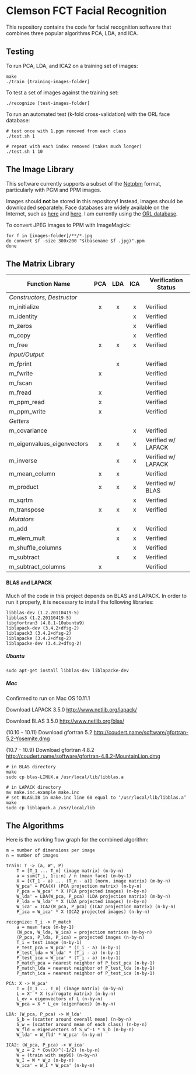 # Clemson FCT Facial Recognition

This repository contains the code for facial recognition software that combines three popular algorithms PCA, LDA, and ICA.

## Testing

To run PCA, LDA, and ICA2 on a training set of images:

    make
    ./train [training-images-folder]

To test a set of images against the training set:

    ./recognize [test-images-folder]

To run an automated test (k-fold cross-validation) with the ORL face database:

    # test once with 1.pgm removed from each class
    ./test.sh 1

    # repeat with each index removed (takes much longer)
    ./test.sh 1 10

## The Image Library

This software currently supports a subset of the [Netpbm](https://en.wikipedia.org/wiki/Netpbm_format) format, particularly with PGM and PPM images.

Images should __not__ be stored in this repository! Instead, images should be downloaded separately. Face databases are widely available on the Internet, such as [here](http://web.mit.edu/emeyers/www/face_databases.html) and [here](http://face-rec.org/databases/). I am currently using the [ORL database](http://www.cl.cam.ac.uk/research/dtg/attarchive/facedatabase.html).

To convert JPEG images to PPM with ImageMagick:

```
for f in [images-folder]/**/*.jpg
do convert $f -size 300x200 "$(basename $f .jpg)".ppm
done
```

## The Matrix Library

Function Name              | PCA | LDA | ICA | Verification Status
---                        |:---:|:---:|:---:|---
_Constructors, Destructor_ |     |     |     |
m_initialize               |  x  |  x  |  x  | Verified
m_identity                 |     |     |  x  | Verified
m_zeros                    |     |     |  x  | Verified
m_copy                     |     |     |  x  | Verified
m_free                     |  x  |  x  |  x  | Verified
_Input/Output_             |     |     |     |
m_fprint                   |     |  x  |     | Verified
m_fwrite                   |  x  |     |     | Verified
m_fscan                    |     |     |     | Verified
m_fread                    |  x  |     |     | Verified
m_ppm_read                 |  x  |     |     | Verified
m_ppm_write                |  x  |     |     | Verified
_Getters_                  |     |     |     |
m_covariance               |     |     |  x  | Verified
m_eigenvalues_eigenvectors |  x  |  x  |  x  | Verified w/ LAPACK
m_inverse                  |     |  x  |  x  | Verified w/ LAPACK
m_mean_column              |  x  |  x  |     | Verified
m_product                  |  x  |  x  |  x  | Verified w/ BLAS
m_sqrtm                    |     |     |  x  | Verified
m_transpose                |  x  |  x  |  x  | Verified
_Mutators_                 |     |     |     |
m_add                      |     |  x  |  x  | Verified
m_elem_mult                |     |  x  |  x  | Verified
m_shuffle_columns          |     |     |  x  | Verified
m_subtract                 |     |  x  |  x  | Verified
m_subtract_columns         |  x  |     |     | Verified

#### BLAS and LAPACK

Much of the code in this project depends on BLAS and LAPACK. In order to run it properly, it is necessary to install the following libraries:

    libblas-dev (1.2.20110419-5)
    libblas3 (1.2.20110419-5)
    libgfortran3 (4.8.1-10ubuntu9)
    liblapack-dev (3.4.2+dfsg-2)
    liblapack3 (3.4.2+dfsg-2)
    liblapacke (3.4.2+dfsg-2)
    liblapacke-dev (3.4.2+dfsg-2)

##### Ubuntu

    sudo apt-get install libblas-dev liblapacke-dev

##### Mac

Confirmed to run on Mac OS 10.11.1

Download LAPACK 3.5.0 http://www.netlib.org/lapack/

Download BLAS 3.5.0 http://www.netlib.org/blas/

(10.10 - 10.11) Download gfortran 5.2 http://coudert.name/software/gfortran-5.2-Yosemite.dmg

(10.7 - 10.9) Download gfortran 4.8.2 http://coudert.name/software/gfortran-4.8.2-MountainLion.dmg

    # in BLAS directory
    make
    sudo cp blas-LINUX.a /usr/local/lib/libblas.a

    # in LAPACK directory
    mv make.inc.example make.inc
    # set BLASLIB in make.inc line 68 equal to ‘/usr/local/lib/libblas.a’
    make
    sudo cp liblapack.a /usr/local/lib

## The Algorithms

Here is the working flow graph for the combined algorithm:

    m = number of dimensions per image
    n = number of images

    train: T -> (a, W', P)
        T = [T_1 ... T_n] (image matrix) (m-by-n)
        a = sum(T_i, 1:i:n) / n (mean face) (m-by-1)
        X = [(T_1 - a) ... (T_n - a)] (norm. image matrix) (m-by-n)
        W_pca' = PCA(X) (PCA projection matrix) (m-by-n)
        P_pca = W_pca' * X (PCA projected images) (n-by-n)
        W_lda' = LDA(W_pca, P_pca) (LDA projection matrix) (m-by-n)
        P_lda = W_lda' * X (LDA projected images) (n-by-n)
        W_ica' = ICA2(W_pca, P_pca) (ICA2 projection matrix) (n-by-n)
        P_ica = W_ica' * X (ICA2 projected images) (n-by-n)

    recognize: T_i -> P_match
        a = mean face (m-by-1)
        (W_pca, W_lda, W_ica) = projection matrices (m-by-n)
        (P_pca, P_lda, P_ica) = projected images (n-by-n)
        T_i = test image (m-by-1)
        P_test_pca = W_pca' * (T_i - a) (n-by-1)
        P_test_lda = W_lda' * (T_i - a) (n-by-1)
        P_test_ica = W_ica' * (T_i - a) (n-by-1)
        P_match_pca = nearest neighbor of P_test_pca (n-by-1)
        P_match_lda = nearest neighbor of P_test_lda (n-by-1)
        P_match_ica = nearest neighbor of P_test_ica (n-by-1)

    PCA: X -> W_pca'
        T = [T_1 ... T_n] (image matrix) (m-by-n)
        L = X' * X (surrogate matrix) (n-by-n)
        L_ev = eigenvectors of L (n-by-n)
        W_pca = X * L_ev (eigenfaces) (m-by-n)

    LDA: (W_pca, P_pca) -> W_lda'
        S_b = (scatter around overall mean) (n-by-n)
        S_w = (scatter around mean of each class) (n-by-n)
        W_fld = eigenvectors of S_w^-1 * S_b (n-by-n)
        W_lda' = W_fld' * W_pca' (n-by-m)

    ICA2: (W_pca, P_pca) -> W_ica'
        W_z = 2 * Cov(X)^(-1/2) (n-by-n)
        W = (train with sep96) (n-by-n)
        W_I = W * W_z (n-by-n)
        W_ica' = W_I * W_pca' (n-by-m)
